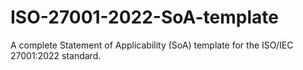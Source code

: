 # ISO-27001-2022-SoA-template
A complete Statement of Applicability (SoA) template for the ISO/IEC 27001:2022 standard.
